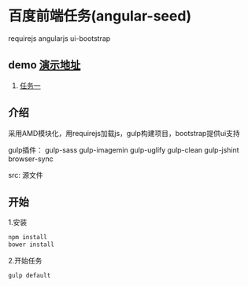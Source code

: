 # 百度前端任务(angular-seed)
requirejs angularjs ui-bootstrap

## demo [演示地址](http://115.28.169.229)
1. [任务一](https://github.com/looading/baidu_task/blob/master/www/task_1.html)

## 介绍
采用AMD模块化，用requirejs加载js，gulp构建项目，bootstrap提供ui支持

gulp插件：
	gulp-sass
	gulp-imagemin
	gulp-uglify
	gulp-clean
	gulp-jshint
	browser-sync

src: 源文件

## 开始
1.安装
```bash
npm install
bower install
```
2.开始任务
```bash
gulp default
```


